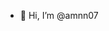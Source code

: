 - 👋 Hi, I’m @amnn07

<!---
amnn07/amnn07 is a ✨ special ✨ repository because its `README.md` (this file) appears on your GitHub profile.
You can click the Preview link to take a look at your changes.
--->
